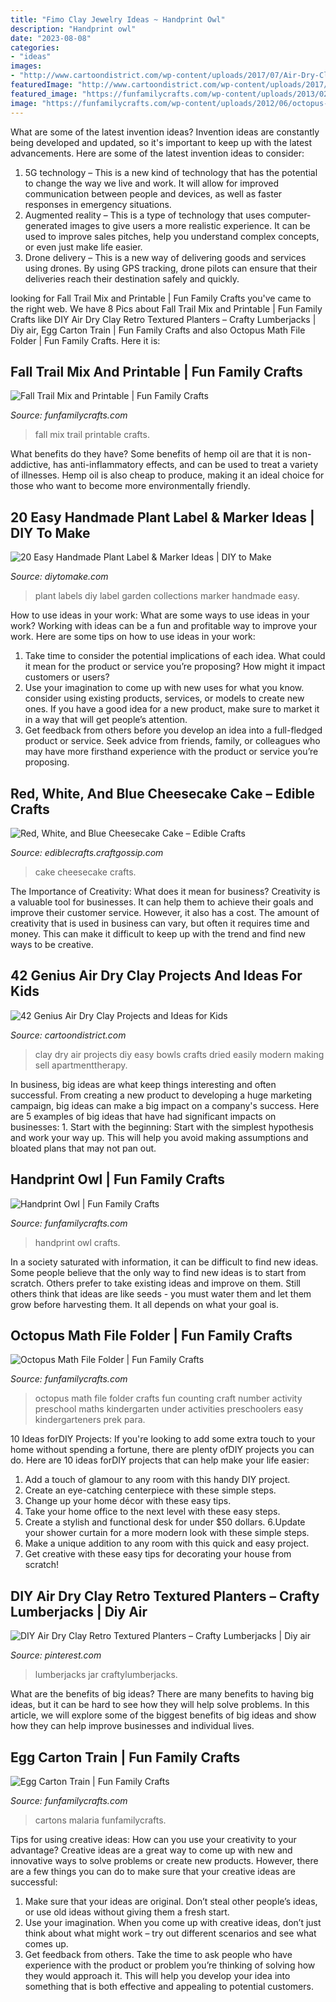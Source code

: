 ```yaml
---
title: "Fimo Clay Jewelry Ideas ~ Handprint Owl"
description: "Handprint owl"
date: "2023-08-08"
categories:
- "ideas"
images:
- "http://www.cartoondistrict.com/wp-content/uploads/2017/07/Air-Dry-Clay-Projects-and-Ideas-for-Kids23.jpg"
featuredImage: "http://www.cartoondistrict.com/wp-content/uploads/2017/07/Air-Dry-Clay-Projects-and-Ideas-for-Kids23.jpg"
featured_image: "https://funfamilycrafts.com/wp-content/uploads/2013/02/IMG_0524.jpg"
image: "https://funfamilycrafts.com/wp-content/uploads/2012/06/octopus-math-1.jpg"
---
```



What are some of the latest invention ideas?
Invention ideas are constantly being developed and updated, so it's important to keep up with the latest advancements. Here are some of the latest invention ideas to consider:
1. 5G technology – This is a new kind of technology that has the potential to change the way we live and work. It will allow for improved communication between people and devices, as well as faster responses in emergency situations.
2. Augmented reality – This is a type of technology that uses computer-generated images to give users a more realistic experience. It can be used to improve sales pitches, help you understand complex concepts, or even just make life easier.
3. Drone delivery – This is a new way of delivering goods and services using drones. By using GPS tracking, drone pilots can ensure that their deliveries reach their destination safely and quickly.

	

		
looking for Fall Trail Mix and Printable | Fun Family Crafts you've came to the right web. We have 8 Pics about Fall Trail Mix and Printable | Fun Family Crafts like DIY Air Dry Clay Retro Textured Planters – Crafty Lumberjacks | Diy air, Egg Carton Train | Fun Family Crafts and also Octopus Math File Folder | Fun Family Crafts. Here it is:
		
    
## Fall Trail Mix And Printable | Fun Family Crafts

<img loading=lazy src="https://funfamilycrafts.com/wp-content/uploads/2012/10/Fall-Trail-Mix-with-FREE-printable.jpg" onerror="this.onerror=null;this.src='https://tse2.mm.bing.net/th?id=OIP.J3sNE4FFxQ1a5EA3cUtI4wHaLG&amp;pid=15.1';" alt="Fall Trail Mix and Printable | Fun Family Crafts">

_Source: funfamilycrafts.com_

>fall mix trail printable crafts. 

	

What benefits do they have?
Some benefits of hemp oil are that it is non-addictive, has anti-inflammatory effects, and can be used to treat a variety of illnesses. Hemp oil is also cheap to produce, making it an ideal choice for those who want to become more environmentally friendly.

    
## 20 Easy Handmade Plant Label &amp; Marker Ideas | DIY To Make

<img loading=lazy src="http://www.diytomake.com/wp-content/uploads/2017/02/DIY-Plant-Labels.jpg" onerror="this.onerror=null;this.src='https://tse1.mm.bing.net/th?id=OIP.9vW7Kqc-TyXxZzXAfTA_OgHaLH&amp;pid=15.1';" alt="20 Easy Handmade Plant Label &amp; Marker Ideas | DIY to Make">

_Source: diytomake.com_

>plant labels diy label garden collections marker handmade easy. 

	

How to use ideas in your work: What are some ways to use ideas in your work?
Working with ideas can be a fun and profitable way to improve your work. Here are some tips on how to use ideas in your work: 
1. Take time to consider the potential implications of each idea. What could it mean for the product or service you’re proposing? How might it impact customers or users? 
2. Use your imagination to come up with new uses for what you know. consider using existing products, services, or models to create new ones. If you have a good idea for a new product, make sure to market it in a way that will get people’s attention. 
3. Get feedback from others before you develop an idea into a full-fledged product or service. Seek advice from friends, family, or colleagues who may have more firsthand experience with the product or service you’re proposing.

    
## Red, White, And Blue Cheesecake Cake – Edible Crafts

<img loading=lazy src="http://i2.wp.com/ediblecrafts.craftgossip.com/files/2016/06/Red-White-and-Blue-Cheesecake-Cake-Recipe-from-RecipeGirl.com_.jpg?fit=600%2C900" onerror="this.onerror=null;this.src='https://tse3.mm.bing.net/th?id=OIP.kXBPqO8b5l8_ctzyjc7nhgHaLH&amp;pid=15.1';" alt="Red, White, and Blue Cheesecake Cake – Edible Crafts">

_Source: ediblecrafts.craftgossip.com_

>cake cheesecake crafts. 

	

The Importance of Creativity: What does it mean for business?
Creativity is a valuable tool for businesses. It can help them to achieve their goals and improve their customer service. However, it also has a cost. The amount of creativity that is used in business can vary, but often it requires time and money. This can make it difficult to keep up with the trend and find new ways to be creative.

    
## 42 Genius Air Dry Clay Projects And Ideas For Kids

<img loading=lazy src="http://www.cartoondistrict.com/wp-content/uploads/2017/07/Air-Dry-Clay-Projects-and-Ideas-for-Kids23.jpg" onerror="this.onerror=null;this.src='https://tse4.mm.bing.net/th?id=OIP.vwvkTvT5DSwL8TiZ6dr_EQHaLG&amp;pid=15.1';" alt="42 Genius Air Dry Clay Projects and Ideas for Kids">

_Source: cartoondistrict.com_

>clay dry air projects diy easy bowls crafts dried easily modern making sell apartmenttherapy. 

	

In business, big ideas are what keep things interesting and often successful. From creating a new product to developing a huge marketing campaign, big ideas can make a big impact on a company's success. Here are 5 examples of big ideas that have had significant impacts on businesses: 1. Start with the beginning: Start with the simplest hypothesis and work your way up. This will help you avoid making assumptions and bloated plans that may not pan out. 
    
## Handprint Owl | Fun Family Crafts

<img loading=lazy src="https://funfamilycrafts.com/wp-content/uploads/2013/02/IMG_0524.jpg" onerror="this.onerror=null;this.src='https://tse1.mm.bing.net/th?id=OIP.hlJlcWyVVRk8Hdsh2fEgEQHaHa&amp;pid=15.1';" alt="Handprint Owl | Fun Family Crafts">

_Source: funfamilycrafts.com_

>handprint owl crafts. 

	

In a society saturated with information, it can be difficult to find new ideas. Some people believe that the only way to find new ideas is to start from scratch. Others prefer to take existing ideas and improve on them. Still others think that ideas are like seeds - you must water them and let them grow before harvesting them. It all depends on what your goal is.

    
## Octopus Math File Folder | Fun Family Crafts

<img loading=lazy src="https://funfamilycrafts.com/wp-content/uploads/2012/06/octopus-math-1.jpg" onerror="this.onerror=null;this.src='https://tse4.mm.bing.net/th?id=OIP.4JP4wo8oQZNk7Hd3UpWPJQHaLG&amp;pid=15.1';" alt="Octopus Math File Folder | Fun Family Crafts">

_Source: funfamilycrafts.com_

>octopus math file folder crafts fun counting craft number activity preschool maths kindergarten under activities preschoolers easy kindergarteners prek para. 

	

10 Ideas forDIY Projects:
If you're looking to add some extra touch to your home without spending a fortune, there are plenty ofDIY projects you can do. Here are 10 ideas forDIY projects that can help make your life easier:
1. Add a touch of glamour to any room with this handy DIY project.
2. Create an eye-catching centerpiece with these simple steps.
3. Change up your home décor with these easy tips.
4. Take your home office to the next level with these easy steps.
5. Create a stylish and functional desk for under $50 dollars. 
6.Update your shower curtain for a more modern look with these simple steps. 
7. Make a unique addition to any room with this quick and easy project. 
8. Get creative with these easy tips for decorating your house from scratch!

    
## DIY Air Dry Clay Retro Textured Planters – Crafty Lumberjacks | Diy Air

<img loading=lazy src="https://i.pinimg.com/736x/e5/2e/35/e52e35d10f15178831f2a8454d0424af.jpg" onerror="this.onerror=null;this.src='https://tse3.mm.bing.net/th?id=OIP.z8suTIRVCkASvOrn8C0j2QHaJ3&amp;pid=15.1';" alt="DIY Air Dry Clay Retro Textured Planters – Crafty Lumberjacks | Diy air">

_Source: pinterest.com_

>lumberjacks jar craftylumberjacks. 

	

What are the benefits of big ideas?
There are many benefits to having big ideas, but it can be hard to see how they will help solve problems. In this article, we will explore some of the biggest benefits of big ideas and show how they can help improve businesses and individual lives.

    
## Egg Carton Train | Fun Family Crafts

<img loading=lazy src="https://funfamilycrafts.com/wp-content/uploads/2013/08/egg_carton_train.jpg" onerror="this.onerror=null;this.src='https://tse1.mm.bing.net/th?id=OIP.fXCWtSJdH7H1MQsqR3DYzgHaJ4&amp;pid=15.1';" alt="Egg Carton Train | Fun Family Crafts">

_Source: funfamilycrafts.com_

>cartons malaria funfamilycrafts. 

	

Tips for using creative ideas: How can you use your creativity to your advantage?
Creative ideas are a great way to come up with new and innovative ways to solve problems or create new products. However, there are a few things you can do to make sure that your creative ideas are successful:
1) Make sure that your ideas are original. Don’t steal other people’s ideas, or use old ideas without giving them a fresh start.
2) Use your imagination. When you come up with creative ideas, don’t just think about what might work – try out different scenarios and see what comes up.
3) Get feedback from others. Take the time to ask people who have experience with the product or problem you’re thinking of solving how they would approach it. This will help you develop your idea into something that is both effective and appealing to potential customers.

